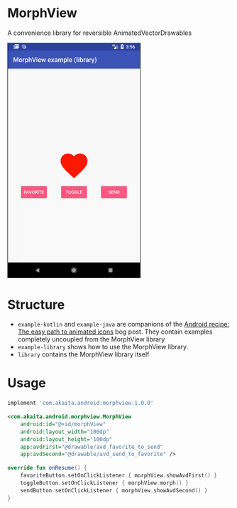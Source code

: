 # MorphView
A convenience library for reversible AnimatedVectorDrawables

<img src="example.gif" width="300" />

# Structure

 - `example-kotlin` and `example-java` are companions of the [Android recipe: The easy path to animated icons](https://sourcediving.com/android-recipes-the-easy-path-to-animated-icons-878bffcb0920) bog post. They contain examples completely uncoupled from the MorphView library
 - `example-library` shows how to use the MorphView library.
 - `library` contains the MorphView library itself

# Usage

```groovy
implement 'com.akaita.android:morphview:1.0.0' 
```

```xml
<com.akaita.android.morphview.MorphView
    android:id="@+id/morphView"
    android:layout_width="100dp"
    android:layout_height="100dp"
    app:avdFirst="@drawable/avd_favorite_to_send"
    app:avdSecond="@drawable/avd_send_to_favorite" />
```

```kotlin
override fun onResume() {
    favoriteButton.setOnClickListener { morphView.showAvdFirst() }
    toggleButton.setOnClickListener { morphView.morph() }
    sendButton.setOnClickListener { morphView.showAvdSecond() }
}
```
